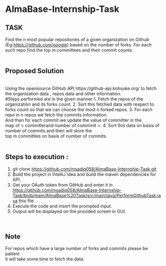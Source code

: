 # AlmaBase-Internship-Task<br>

## TASK <br>
Find the n most popular repositories of a given organization on Github (Eg:https://github.com/google) based on the number of forks. For each such repo find the top m committees and their commit counts. 
<br>
<br>
## Proposed Solution
<br>
Using the opensource GitHub API https://github-api.kohsuke.org/ to fetch the organization data , repos data and other information.
<br>
#Steps performed are in the given manner
1. Fetch the repos of the organization and its forks count.
2. Sort this fetched data with respect to forks count so that we can choose the most n forked repos.
3. For each repo in n repos we fetch the commits information. <br>And then for each commit we update the value of committer in the <br>map of < committerand number of commmit >.
4. Sort this data on basis of number of commits and then will store the<br> top m committies on basis of number of commits.
<br>
<br>

## Steps to execution :

1. git clone https://github.com/msadiq058/AlmaBase-Internship-Task.git
2. Build the project in IntelliJ Idea and build the maven dependencies for API.
3. Get your OAuth token from GitHub and enter it in https://github.com/msadiq058/AlmaBase-Internship-Task/blob/main/AlmaBase%20Task/src/main/java/PerformGithubTask.java this file.
4. Execute the code and insert the prompted input.
5. Output will be displayed on the provided screen in GUI.
<br>

## Note
For repos which have a large number of forks and commits please be patient<br> it will take some time to fetch the data.



